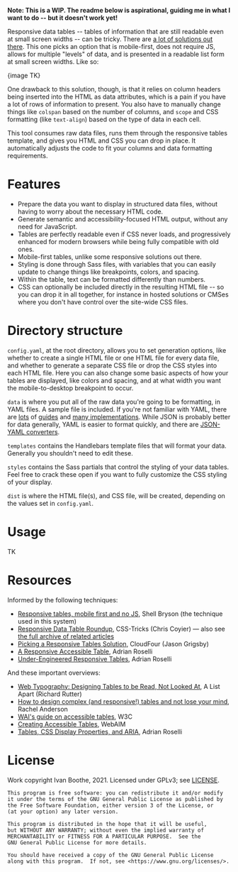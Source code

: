 **Note: This is a WIP. The readme below is aspirational, guiding me in what I want to do -- but it doesn't work yet!**

Responsive data tables -- tables of information that are still readable even at small screen widths -- can be tricky. There are [a lot of solutions out there](#resources). This one picks an option that is mobile-first, does not require JS, allows for multiple "levels" of data, and is presented in a readable list form at small screen widths. Like so:

{image TK}

One drawback to this solution, though, is that it relies on column headers being inserted into the HTML as data attributes, which is a pain if you have a lot of rows of information to present. You also have to manually change things like `colspan` based on the number of columns, and `scope` and CSS formatting (like `text-align`) based on the type of data in each cell.

This tool consumes raw data files, runs them through the responsive tables template, and gives you HTML and CSS you can drop in place. It automatically adjusts the code to fit your columns and data formatting requirements.

# Features

* Prepare the data you want to display in structured data files, without having to worry about the necessary HTML code.
* Generate semantic and accessibility-focused HTML output, without any need for JavaScript.
* Tables are perfectly readable even if CSS never loads, and progressively enhanced for modern browsers while being fully compatible with old ones.
* Mobile-first tables, unlike some responsive solutions out there.
* Styling is done through Sass files, with variables that you can easily update to change things like breakpoints, colors, and spacing.
* Within the table, text can be formatted differently than numbers.
* CSS can optionally be included directly in the resulting HTML file -- so you can drop it in all together, for instance in hosted solutions or CMSes where you don't have control over the site-wide CSS files.

# Directory structure

`config.yaml`, at the root directory, allows you to set generation options, like whether to create a single HTML file or one HTML file for every data file, and whether to generate a separate CSS file or drop the CSS styles into each HTML file. Here you can also change some basic aspects of how your tables are displayed, like colors and spacing, and at what width you want the mobile-to-desktop breakpoint to occur.

`data` is where you put all of the raw data you're going to be formatting, in YAML files. A sample file is included. If you're not familiar with YAML, there are [lots](https://blog.stackpath.com/yaml/) of [guides](https://www.codeproject.com/Articles/1214409/Learn-YAML-in-five-minutes) and [many implementations](https://yaml.org/). While JSON is probably better for data generally, YAML is easier to format quickly, and there are [JSON-YAML converters](https://www.json2yaml.com/).

`templates` contains the Handlebars template files that will format your data. Generally you shouldn't need to edit these.

`styles` contains the Sass partials that control the styling of your data tables. Feel free to crack these open if you want to fully customize the CSS styling of your display.

`dist` is where the HTML file(s), and CSS file, will be created, depending on the values set in `config.yaml`.

# Usage

TK

# Resources

Informed by the following techniques:

* [Responsive tables, mobile first and no JS](https://codepen.io/shellbryson/post/responsive-tables), Shell Bryson (the technique used in this system)
* [Responsive Data Table Roundup](https://css-tricks.com/responsive-data-table-roundup/), CSS-Tricks (Chris Coyier) — also see [the full archive of related articles](https://css-tricks.com/tag/responsive-tables/)
* [Picking a Responsive Tables Solution](https://cloudfour.com/thinks/picking-responsive-tables-solution/), CloudFour (Jason Grigsby)
* [A Responsive Accessible Table](https://adrianroselli.com/2017/11/a-responsive-accessible-table.html), Adrian Roselli
* [Under-Engineered Responsive Tables](https://adrianroselli.com/2020/11/under-engineered-responsive-tables.html), Adrian Roselli

And these important overviews:

* [Web Typography: Designing Tables to be Read, Not Looked At](https://alistapart.com/article/web-typography-tables/), A List Apart (Richard Rutter)
* [How to design complex (and responsive!) tables and not lose your mind](https://medium.com/firefly-design/how-to-design-complex-and-responsive-tables-and-not-lose-your-mind-15d8e1cc67a), Rachel Anderson
* [WAI's guide on accessible tables](https://www.w3.org/WAI/tutorials/tables/), W3C
* [Creating Accessible Tables](https://webaim.org/techniques/tables/data), WebAIM
* [Tables, CSS Display Properties, and ARIA](https://adrianroselli.com/2018/02/tables-css-display-properties-and-aria.html), Adrian Roselli

# License

Work copyright Ivan Boothe, 2021. Licensed under GPLv3; see [LICENSE](LICENSE).

    This program is free software: you can redistribute it and/or modify
    it under the terms of the GNU General Public License as published by
    the Free Software Foundation, either version 3 of the License, or
    (at your option) any later version.

    This program is distributed in the hope that it will be useful,
    but WITHOUT ANY WARRANTY; without even the implied warranty of
    MERCHANTABILITY or FITNESS FOR A PARTICULAR PURPOSE.  See the
    GNU General Public License for more details.

    You should have received a copy of the GNU General Public License
    along with this program.  If not, see <https://www.gnu.org/licenses/>.

